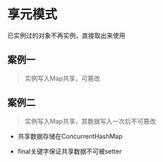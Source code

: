 # 享元模式

已实例过的对象不再实例，直接取出来使用

## 案例一

> 实例写入Map共享，可篡改

## 案例二

> 实例写入Map共享，其数据写入一次后不可篡改

* 共享数据存储在ConcurrentHashMap

* final关键字保证共享数据不可被setter
